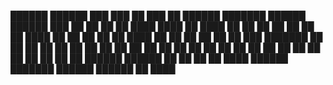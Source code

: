  ██████  ██████  ███    ███ ██ ███    ██  ██████      ███████  ██████   ██████  ███    ██ 
██      ██    ██ ████  ████ ██ ████   ██ ██           ██      ██    ██ ██    ██ ████   ██ 
██      ██    ██ ██ ████ ██ ██ ██ ██  ██ ██   ███     ███████ ██    ██ ██    ██ ██ ██  ██ 
██      ██    ██ ██  ██  ██ ██ ██  ██ ██ ██    ██          ██ ██    ██ ██    ██ ██  ██ ██ 
 ██████  ██████  ██      ██ ██ ██   ████  ██████      ███████  ██████   ██████  ██   ████ 
                                                                                          
